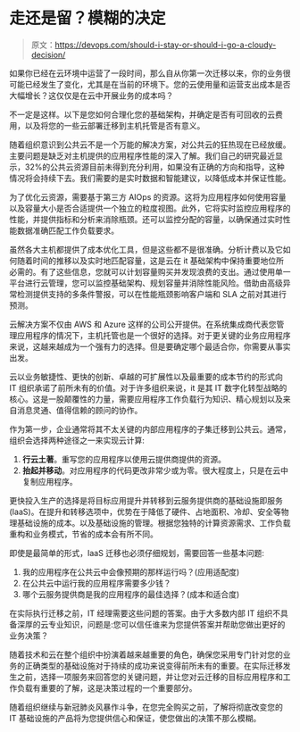 # 走还是留？模糊的决定

> 原文：<https://devops.com/should-i-stay-or-should-i-go-a-cloudy-decision/>

如果你已经在云环境中运营了一段时间，那么自从你第一次迁移以来，你的业务很可能已经发生了变化，尤其是在当前的环境下。您的云使用量和运营支出成本是否大幅增长？这仅仅是在云中开展业务的成本吗？

不一定是这样。以下是您如何合理化您的基础架构，并确定是否有可回收的云费用，以及将您的一些云部署迁移到主机托管是否有意义。

随着组织意识到公共云不是一个万能的解决方案，对公共云的狂热现在已经放缓。主要问题是缺乏对主机提供的应用程序性能的深入了解。我们自己的研究最近显示，32%的公共云资源目前未得到充分利用，如果没有正确的方向和指导，这种情况将会持续下去。我们需要的是实时数据和智能建议，以降低成本并保证性能。

为了优化云资源，需要基于第三方 AIOps 的资源。这将为应用程序如何使用容量以及容量大小是否合适提供一个独立的粒度视图。此外，它将实时监控应用程序的性能，并提供指标和分析来消除瓶颈。还可以监控分配的容量，以确保通过实时性能数据准确匹配工作负载要求。

虽然各大主机都提供了成本优化工具，但是这些都不是很准确。分析计费以及它如何随着时间的推移以及实时地匹配容量，这是云在 it 基础架构中保持重要地位所必需的。有了这些信息，您就可以计划容量购买并发现浪费的支出。通过使用单一平台进行云管理，您可以监控基础架构、规划容量并消除性能风险。借助由高级异常检测提供支持的多条件警报，可以在性能瓶颈影响客户端和 SLA 之前对其进行预测。

云解决方案不仅由 AWS 和 Azure 这样的公司公开提供。在系统集成商代表您管理应用程序的情况下，主机托管也是一个很好的选择。对于更关键的业务应用程序来说，这越来越成为一个强有力的选择。但是要确定哪个最适合你，你需要从事实出发。

云以业务敏捷性、更快的创新、卓越的可扩展性以及最重要的成本节约的形式向 IT 组织承诺了前所未有的价值。对于许多组织来说，it 是其 IT 数字化转型战略的核心。这是一股颠覆性的力量，需要应用程序工作负载行为知识、精心规划以及来自消息灵通、值得信赖的顾问的协作。

作为第一步，企业通常将其不太关键的内部应用程序的子集迁移到公共云。通常，组织会选择两种途径之一来实现云计算:

1.  **行云土著**。重写您的应用程序以使用云提供商提供的资源。 
2.  **抬起并移动**。对应用程序的代码更改非常少或为零。很大程度上，只是在云中复制应用程序。

更快投入生产的选择是将目标应用提升并转移到云服务提供商的基础设施即服务(IaaS)。在提升和转移选项中，优势在于降低了硬件、占地面积、冷却、安全等物理基础设施的成本。以及基础设施的管理。根据您独特的计算资源需求、工作负载重构和业务模式，节省的成本会有所不同。

即使是最简单的形式，IaaS 迁移也必须仔细规划，需要回答一些基本问题:

1.  我的应用程序在公共云中会像预期的那样运行吗？(应用适配度)
2.  在公共云中运行我的应用程序需要多少钱？
3.  哪个云服务提供商是我的应用程序的最佳选择？(成本和适合度)

在实际执行迁移之前，IT 经理需要这些问题的答案。由于大多数内部 IT 组织不具备深厚的云专业知识，问题是:您可以信任谁来为您提供答案并帮助您做出更好的业务决策？

随着技术和云在整个组织中扮演着越来越重要的角色，确保您采用专门针对您的业务的正确类型的基础设施对于持续的成功来说变得前所未有的重要。在实际迁移发生之前，选择一项服务来回答您的关键问题，并让您对云迁移的目标应用程序和工作负载有重要的了解，这是决策过程的一个重要部分。

随着组织继续与新冠肺炎风暴作斗争，在您完全购买之前，了解将彻底改变您的 IT 基础设施的产品将为您提供信心和保证，使您做出的决策不那么模糊。